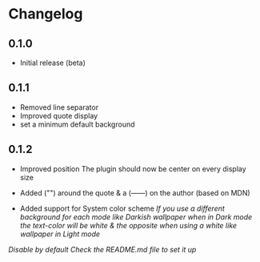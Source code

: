 # Changelog

## 0.1.0

- Initial release (beta)

## 0.1.1

- Removed line separator
- Improved quote display
- set a minimum default background

## 0.1.2

- Improved position
The plugin should now be center on every display size

- Added ("") around the quote & a (——) on the author (based on MDN)
- Added support for System color scheme
*If you use a different background for each mode like Darkish wallpaper when in Dark mode the text-color will be white & the opposite when using a white like wallpaper in Light mode*

*Disable by default Check the README.md file to set it up*

